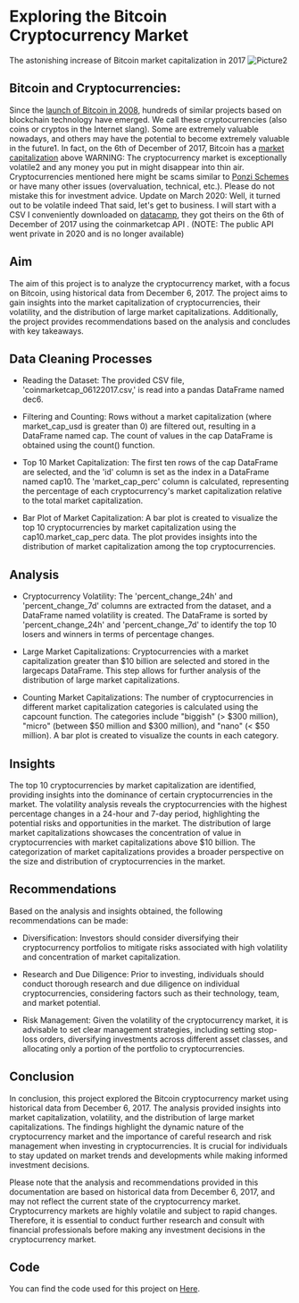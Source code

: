 # Exploring the Bitcoin Cryptocurrency Market

The astonishing increase of Bitcoin market capitalization in 2017
![Picture2](https://github.com/okonkwoloretta/cryptocurrency-market-/assets/116097143/9a45b996-3d41-4d9c-a3a3-1f7bfe5d35df)


## Bitcoin and Cryptocurrencies: 

Since the [launch of Bitcoin in 2008](https://newfronttest.bitcoin.com/bitcoin.pdf), hundreds of similar projects based on blockchain technology have emerged. 
We call these cryptocurrencies (also coins or cryptos in the Internet slang). 
Some are extremely valuable nowadays, and others may have the potential to become extremely valuable in the future1. 
In fact, on the 6th of December of 2017, Bitcoin has a [market capitalization](https://en.wikipedia.org/wiki/Market_capitalization) above 
WARNING: The cryptocurrency market is exceptionally volatile2 and any money you put in might disappear into thin air. 
Cryptocurrencies mentioned here might be scams similar to [Ponzi Schemes](https://en.wikipedia.org/wiki/Ponzi_scheme) or have many other issues (overvaluation, technical, etc.). 
Please do not mistake this for investment advice.
Update on March 2020: Well, it turned out to be volatile indeed 
That said, let's get to business. I will start with a CSV I conveniently downloaded on [datacamp](https://app.datacamp.com/workspace/w/c86df0b5-c211-453d-9947-9b7938960da0/edit), 
they got theirs on the 6th of December of 2017 using the coinmarketcap API .
(NOTE: The public API went private in 2020 and is no longer available) 


## Aim
The aim of this project is to analyze the cryptocurrency market, with a focus on Bitcoin, using historical data from December 6, 2017. 
The project aims to gain insights into the market capitalization of cryptocurrencies, their volatility, and the distribution of large market capitalizations.
Additionally, the project provides recommendations based on the analysis and concludes with key takeaways.

## Data Cleaning Processes

- Reading the Dataset:
The provided CSV file, 'coinmarketcap_06122017.csv,' is read into a pandas DataFrame named dec6.

- Filtering and Counting:
Rows without a market capitalization (where market_cap_usd is greater than 0) are filtered out, resulting in a DataFrame named cap.
The count of values in the cap DataFrame is obtained using the count() function.

- Top 10 Market Capitalization: 
The first ten rows of the cap DataFrame are selected, and the 'id' column is set as the index in a DataFrame named cap10.
The 'market_cap_perc' column is calculated, representing the percentage of each cryptocurrency's market capitalization relative to the total market capitalization.

- Bar Plot of Market Capitalization:
A bar plot is created to visualize the top 10 cryptocurrencies by market capitalization using the cap10.market_cap_perc data.
The plot provides insights into the distribution of market capitalization among the top cryptocurrencies.

## Analysis

- Cryptocurrency Volatility: 
The 'percent_change_24h' and 'percent_change_7d' columns are extracted from the dataset, and a DataFrame named volatility is created.
The DataFrame is sorted by 'percent_change_24h' and 'percent_change_7d' to identify the top 10 losers and winners in terms of percentage changes.

- Large Market Capitalizations:
Cryptocurrencies with a market capitalization greater than $10 billion are selected and stored in the largecaps DataFrame.
This step allows for further analysis of the distribution of large market capitalizations.

- Counting Market Capitalizations: 
The number of cryptocurrencies in different market capitalization categories is calculated using the capcount function.
The categories include "biggish" (> $300 million), "micro" (between $50 million and $300 million), and "nano" (< $50 million). A bar plot is created to visualize the counts in each category.

## Insights
The top 10 cryptocurrencies by market capitalization are identified, providing insights into the dominance of certain cryptocurrencies in the market.
The volatility analysis reveals the cryptocurrencies with the highest percentage changes in a 24-hour and 7-day period, highlighting the potential risks and opportunities in the market.
The distribution of large market capitalizations showcases the concentration of value in cryptocurrencies with market capitalizations above $10 billion.
The categorization of market capitalizations provides a broader perspective on the size and distribution of cryptocurrencies in the market.

## Recommendations

Based on the analysis and insights obtained, the following recommendations can be made:

- Diversification: Investors should consider diversifying their cryptocurrency portfolios to mitigate risks associated with high volatility and concentration of market capitalization.

- Research and Due Diligence: Prior to investing, individuals should conduct thorough research and due diligence on individual cryptocurrencies, considering factors such as their technology, team, and market potential.

- Risk Management: Given the volatility of the cryptocurrency market, it is advisable to set clear management strategies, including setting stop-loss orders, 
diversifying investments across different asset classes, and allocating only a portion of the portfolio to cryptocurrencies.

## Conclusion

In conclusion, this project explored the Bitcoin cryptocurrency market using historical data from December 6, 2017. 
The analysis provided insights into market capitalization, volatility, and the distribution of large market capitalizations. 
The findings highlight the dynamic nature of the cryptocurrency market and the importance of careful research and risk management when investing in cryptocurrencies. 
It is crucial for individuals to stay updated on market trends and developments while making informed investment decisions.

Please note that the analysis and recommendations provided in this documentation are based on historical data from December 6, 2017, and may not reflect the current state of the cryptocurrency market. 
Cryptocurrency markets are highly volatile and subject to rapid changes. Therefore, it is essential to conduct further research and consult with financial professionals before making any investment decisions in the cryptocurrency market.

## Code
You can find the code used for this project on [Here](https://github.com/okonkwoloretta/cryptocurrency-market-/blob/main/Exploring%20the%20Bitcoin%20Cryptocurrency%20Market.ipynb).
